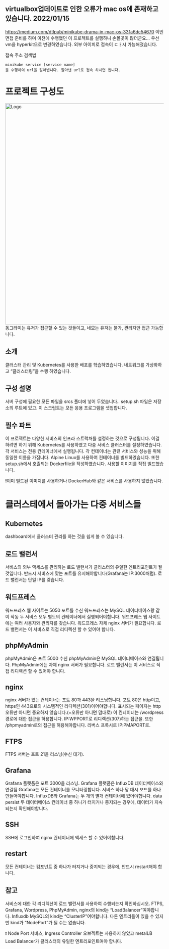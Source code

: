 ## virtualbox업데이트로 인한 오류가 mac os에 존재하고 있습니다. 2022/01/15
https://medium.com/dtlpub/minikube-drama-in-mac-os-331a6dc54670
이번 면접 준비를 하며 이전에 수행했던 이 프로젝트를 실행하니 손볼곳이 많더군요...
우선 vm을 hyperkit으로 변경하였습니다. 외부 아이피로 접속이 ㄷㅏ시 가능해졌습니다.

접속 주소 검색법
~~~
minikube service [service name] 
을 수행하여 url을 알아냅니다. 알아낸 url로 접속 하시면 됩니다.
~~~
# 프로젝트 구성도
<img src="https://user-images.githubusercontent.com/53321189/99756721-1a537100-2b31-11eb-94a1-0cec379337bd.png" width="1000px" height="700px" title="Logo"/>
동그라미는 유저가 접근할 수 있는 것들이고, 네모는 유저는 불가, 관리자만 접근 가능합니다.

## 소개
클러스터 관리 및 Kubernetes를 사용한 배포를 학습하였습니다.
네트워크를 가상화하고 “클러스터링”을 수행 하였습니다.

## 구성 설명
서버 구성에 필요한 모든 파일을 srcs 폴더에 넣어 두었습니다..
setup.sh 파일은 저장소의 루트에 있고. 이 스크립트는 모든 응용 프로그램을 셋업합니다.

## 필수 파트
이 프로젝트는 다양한 서비스의 인프라 스트럭쳐를 설정하는 것으로 구성됩니다. 
이걸 하려면 하기 위해 Kubernetes를 사용하였고 다중 서비스 클러스터를 설정하였습니다.
각 서비스는 전용 컨테이너에서 실행됩니다.
각 컨테이너는 관련 서비스와 성능을 위해  동일한 이름을 가집니다. 
Alpine Linux를 사용하여 컨테이너를 빌드하였습니다.
또한 setup.sh에서 호출되는 Dockerfile을 작성하였습니다.
사용할 이미지를 직접 빌드했습니다.

❗이미 빌드된 이미지를 사용하거나 DockerHub와 같은 서비스를 사용하지 않았습니다.

# 클러스테에서 돌아가는 다중 서비스들 

## Kubernetes
dashboard에서 클러스터 관리를 하는 것을 쉽게 볼 수 있습니다.

## 로드 밸런서
서비스의 외부 액세스를 관리하는 로드 밸런서가 클러스터의 유일한 엔트리포인트가 될 것입니다.
반드시 서비스에 맞는 포트를 유지해야합니다(Grafana는 IP:3000처럼).
로드 밸런서는 단일 IP를 갖습니다.

## 워드프레스
워드프레스 웹 사이트는 5050 포트를 수신
워드프레스는 MySQL 데이터베이스랑 같이 작동
두 서비스 모두 별도의 컨테이너에서 실행되어야합니다.
워드프레스 웹 사이트에는 여러 사용자와 관리자를 갖습니다.
워드프레스 자체 nginx 서버가 필요합니다.
로드 밸런서는 이 서비스로 직접 리디렉션 할 수 있어야 합니다.

## phpMyAdmin
phpMyAdmin은 포트 5000 수신
phpMyAdmin은 MySQL 데이터베이스와 연결됩니다.
PhpMyAdmin에는 자체 nginx 서버가 필요합니다.
로드 밸런서는 이 서비스로 직접 리디렉션 할 수 있어야 합니다.

## nginx
nginx 서버가 있는 컨테이너는 포트 80과 443을 리스닝합니다.
포트 80은 http이고, https인 443으로의 시스템적인 리디렉션(301)이어야합니다.
표시되는 페이지는 http 오류만 아니면 중요하지 않습니다.(=오류만 아니면 맘대로)
이 컨테이너는 /wordpress 경로에 대한 접근을 허용합니다. IP:WPPORT로 리디렉션(307)하는 접근을.
또한 /phpmyadmin로의 접근을 허용해야합니다. 리버스 프록시로 IP:PMAPORT로.

## FTPS
FTPS 서버는 포트 21을 리스닝(수신 대기).

## Grafana
Grafana 플랫폼은 포트 3000을 리스닝.
Grafana 플랫폼은 InfluxDB 데이터베이스와 연결됨
Grafana는 모든 컨테이너를 모니터링합니다.
서비스 하나 당 대시 보드를 하나 만들어야합니다.
InﬂuxDB와 Grafana는 두 개의 별개 컨테이너에 있어야합니다.
data persist
두 데이터베이스 컨테이너 중 하나가 터지거나 중지되는 경우에, 데이터가 지속되는지 확인해야합니다.

## SSH
SSH에 로그인하여 nginx 컨테이너에 액세스 할 수 있어야합니다.

## restart
모든 컨테이너는 컴포넌트 중 하나가 터지거나 중지되는 경우에, 반드시 restart해야 합니다.

## 참고
서비스에 대한 각 리디렉션이 로드 밸런서를 사용하여 수행되는지 확인하십시오.
FTPS, Grafana, Wordpress, PhpMyAdmin, nginx의 kind는 “LoadBalancer”여야합니다.
Inﬂuxdb MySQL의 kind는 “ClusterIP”여야합니다.
다른 엔트리들이 있을 수 있지만 kind가 “NodePort”가 될 수는 없습니다.

❗ Node Port 서비스, Ingress Controller 오브젝트는 사용하지 않았고
metalLB Load Balancer가 클러스터의 유일한 엔트리포인트여야 합니다.
